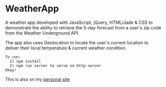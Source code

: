 # WeatherApp
A weather app developed with JavaScript, jQuery, HTML/Jade & CSS to demonstrate the ability to retrieve the 5-day forecast from a user's zip code from the Weather Underground API.

The app also uses Geolocation to locate the user's current location to deliver their local temperature & current weather condition.


```
To run:
  1) npm install
  2) npm run server to serve on http-server
Okay!
```

This is also on my [personal site](http://jybjones.com/WeatherApp/)
